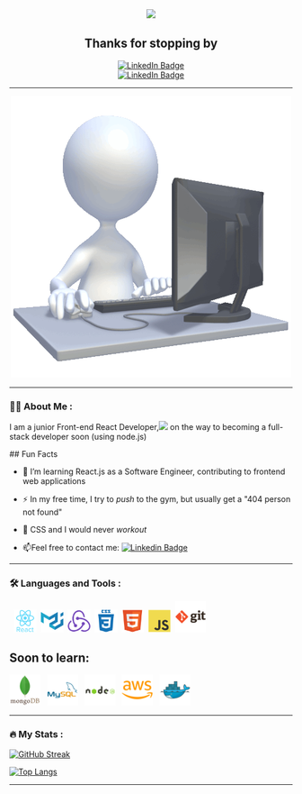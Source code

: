 
<div id="header" align="center">
  <img src="https://www.wilsoninfo.com/welcome/welcome-back-board-2018.gif" 
width="150px"/>

## Thanks for stopping by

  <div id="badges">
  <a href="https://www.linkedin.com/in/meysam-kiani-b96ba9203/">
    <img src="https://img.shields.io/badge/LinkedIn-blue?style=for-the-badge&logo=linkedin&logoColor=white" alt="LinkedIn Badge"/>
  </a>
  
</div>
<a href="https://www.linkedin.com/in/meysam-kiani-b96ba9203/">
    <img src="https://komarev.com/ghpvc/?username=amirgolp&style=flat-square&color=blue" alt="LinkedIn Badge"/>
  </a>

---
</div>

<div align="center">
  <img src="rpf.gif" />

</div>

---

### :man_technologist: About Me :

<p>
 I am a junior Front-end React Developer,<img src="https://media.giphy.com/media/WUlplcMpOCEmTGBtBW/giphy.gif" 
 width="30">
 on the way to becoming a full-stack developer soon (using node.js)
</p>
## Fun Facts

- :telescope: I’m learning React.js as a Software Engineer, contributing to frontend web applications


- :zap: In my free time, I try to *push* to the gym, but usually get a "404 person not found"


- :seedling: CSS and I would never *workout* 



- :mailbox:Feel free to contact me: 
[![Linkedin Badge](https://img.shields.io/badge/-Meysam%20Kiani-blue?style=flat&logo=Linkedin&logoColor=white)](https://www.linkedin.com/in/meysam-kiani-b96ba9203/)

---

### :hammer_and_wrench: Languages and Tools :
<div>
  &nbsp;
  <img src="https://github.com/devicons/devicon/blob/master/icons/react/react-original-wordmark.svg" title="React" alt="React" width="40" height="40"/>&nbsp;
  <img src="https://github.com/devicons/devicon/blob/master/icons/materialui/materialui-original.svg" title="Material UI" alt="Material UI" width="40" height="40"/>&nbsp;
  <img src="https://github.com/devicons/devicon/blob/master/icons/redux/redux-original.svg" title="Redux" alt="Redux " width="40" height="40"/>&nbsp;
  <img src="https://github.com/devicons/devicon/blob/master/icons/css3/css3-plain-wordmark.svg"  title="CSS3" alt="CSS" width="40" height="40"/>&nbsp;
  <img src="https://github.com/devicons/devicon/blob/master/icons/html5/html5-original.svg" title="HTML5" alt="HTML" width="40" height="40"/>&nbsp;
  <img src="https://github.com/devicons/devicon/blob/master/icons/javascript/javascript-original.svg" title="JavaScript" alt="JavaScript" width="40" height="40"/>&nbsp;
<img src="https://github.com/devicons/devicon/blob/master/icons/git/git-original-wordmark.svg" title="Git" width="55" height="55" />
</div>
 
## Soon to learn:

<div>
  <img src="https://github.com/devicons/devicon/blob/master/icons/mongodb/mongodb-original-wordmark.svg" title="MongoDB" alt="MongoDB" width="55" height="55"/>&nbsp;&nbsp;
  <img src="https://github.com/devicons/devicon/blob/master/icons/mysql/mysql-original-wordmark.svg" title="MySQL"  alt="MySQL" width="55" height="55"/>&nbsp;&nbsp;
  <img src="https://github.com/devicons/devicon/blob/master/icons/nodejs/nodejs-original-wordmark.svg" title="NodeJS" alt="NodeJS" width="55" height="55"/>&nbsp;&nbsp;
  <img src="https://github.com/devicons/devicon/blob/master/icons/amazonwebservices/amazonwebservices-plain-wordmark.svg" title="AWS" alt="AWS" width="55" height="55"/>&nbsp;&nbsp;
  <img src="https://github.com/devicons/devicon/blob/master/icons/docker/docker-original.svg" title="Docker" alt="Docker" width="55" height="55"/>&nbsp;&nbsp;
  
</div>

---

### :fire: My Stats :

[![GitHub Streak](http://github-readme-streak-stats.herokuapp.com?user=amirgolp&theme=dark&border_radius=3.5&date_format=M%20j%5B%2C%20Y%5D)](https://git.io/streak-stats)

[![Top Langs](https://github-readme-stats.vercel.app/api/top-langs/?username=amirgolp)](https://github.com/amirgolp/github-readme-stats)

---

